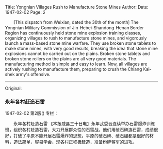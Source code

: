 Title: Yongnian Villages Rush to Manufacture Stone Mines
Author:
Date: 1947-02-02
Page: 2

　　[This dispatch from Weixian, dated the 30th of the month] The Yongnian Military Commission of Jin-Hebei-Shandong-Henan Border Region has continuously held stone mine explosion training classes, organizing villages to rush to manufacture stone mines, and vigorously launch a mass-based stone mine warfare. They use broken stone tablets to make stone mines, with very good results, breaking the idea that stone mine explosions cannot be carried out on the plains. Broken stone tablets and broken stone rollers on the plains are all very good materials. The manufacturing method is simple and easy to learn. Now, all villages are actively rushing to manufacture them, preparing to crush the Chiang Kai-shek army's offensive.



<hr /> 

Original: 


### 永年各村赶造石雷

1947-02-02
第2版()
专栏：

　　永年各村赶造石雷
    【本报威县三十日电】永年武委晋连续举办石雷爆炸训练班，组织各村赶造石雷，大力开展群众性的石雷战。他们用破石碑造石雷，成绩很好，打破了平原不能开展石雷爆炸的思想，平原的破石碑、破石碾都是很好的材料，造法简单，容易学会，现各村正积极赶造，准备粉碎蒋军的进攻。
